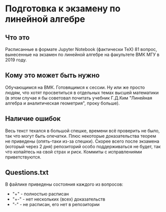 # Подготовка к экзамену по линейной алгебре

## Что это

Расписанные в формате Jupyter Notebook (фактически TeX) 81 вопрос, вынесенные на экзамен по линейной алгебре на факультете ВМК МГУ в 2019 году.

## Кому это может быть нужно

Обучающимся на ВМК. Готовящимся к сессии. Ну или же просто людям, что хотят просветиться в отдельных темах высшей математики (в этом случае я бы советовал почитать учебник Г.Д.Ким "Линейная алгебра и аналитическая геометрия", проку больше).

## Наличие ошибок

Весь текст техался в большой спешке, времени всё проверить не было, так что могут быть опечатки. Плюс некоторые доказательства теорем не приведены (опять-таки из-за спешки). Скорее всего после экзамена (который через 2 дня) репозиторий особо поддерживаться не будет, так что копайтесь на свой страх и риск. Коммиты с исправлениями приветствуются.

## Questions.txt

В файлике приведены состояния каждого из вопросов: 
- "+" - полностью расписан
- "+-" - нет нескольких (всех) доказательств
- "-" - не расписан, его нет в репозитории
